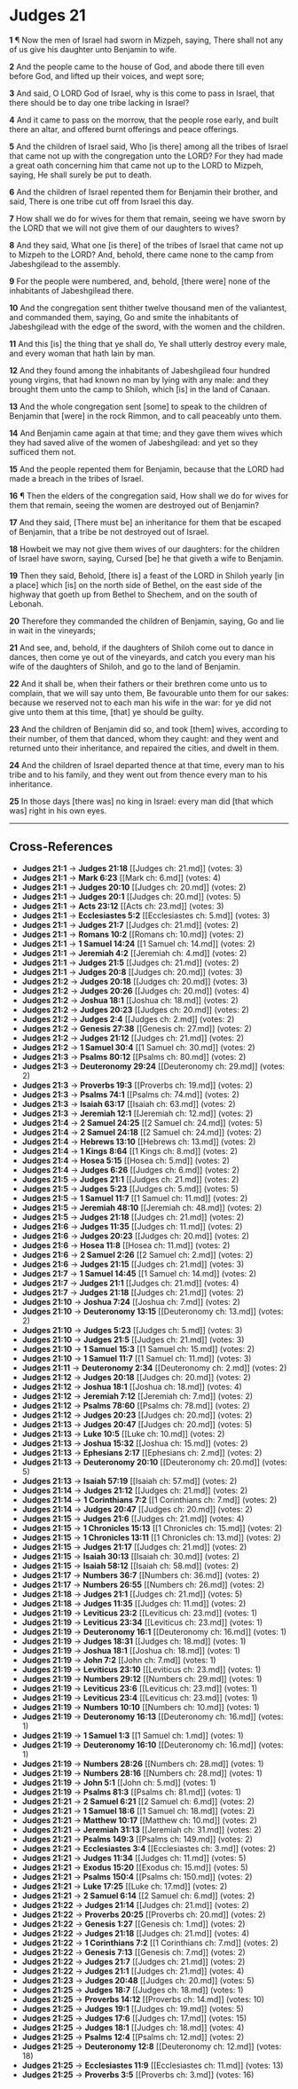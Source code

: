 # Judges 21

**1** ¶ Now the men of Israel had sworn in Mizpeh, saying, There shall not any of us give his daughter unto Benjamin to wife.

**2** And the people came to the house of God, and abode there till even before God, and lifted up their voices, and wept sore;

**3** And said, O LORD God of Israel, why is this come to pass in Israel, that there should be to day one tribe lacking in Israel?

**4** And it came to pass on the morrow, that the people rose early, and built there an altar, and offered burnt offerings and peace offerings.

**5** And the children of Israel said, Who [is there] among all the tribes of Israel that came not up with the congregation unto the LORD? For they had made a great oath concerning him that came not up to the LORD to Mizpeh, saying, He shall surely be put to death.

**6** And the children of Israel repented them for Benjamin their brother, and said, There is one tribe cut off from Israel this day.

**7** How shall we do for wives for them that remain, seeing we have sworn by the LORD that we will not give them of our daughters to wives?

**8** And they said, What one [is there] of the tribes of Israel that came not up to Mizpeh to the LORD? And, behold, there came none to the camp from Jabeshgilead to the assembly.

**9** For the people were numbered, and, behold, [there were] none of the inhabitants of Jabeshgilead there.

**10** And the congregation sent thither twelve thousand men of the valiantest, and commanded them, saying, Go and smite the inhabitants of Jabeshgilead with the edge of the sword, with the women and the children.

**11** And this [is] the thing that ye shall do, Ye shall utterly destroy every male, and every woman that hath lain by man.

**12** And they found among the inhabitants of Jabeshgilead four hundred young virgins, that had known no man by lying with any male: and they brought them unto the camp to Shiloh, which [is] in the land of Canaan.

**13** And the whole congregation sent [some] to speak to the children of Benjamin that [were] in the rock Rimmon, and to call peaceably unto them.

**14** And Benjamin came again at that time; and they gave them wives which they had saved alive of the women of Jabeshgilead: and yet so they sufficed them not.

**15** And the people repented them for Benjamin, because that the LORD had made a breach in the tribes of Israel.

**16** ¶ Then the elders of the congregation said, How shall we do for wives for them that remain, seeing the women are destroyed out of Benjamin?

**17** And they said, [There must be] an inheritance for them that be escaped of Benjamin, that a tribe be not destroyed out of Israel.

**18** Howbeit we may not give them wives of our daughters: for the children of Israel have sworn, saying, Cursed [be] he that giveth a wife to Benjamin.

**19** Then they said, Behold, [there is] a feast of the LORD in Shiloh yearly [in a place] which [is] on the north side of Bethel, on the east side of the highway that goeth up from Bethel to Shechem, and on the south of Lebonah.

**20** Therefore they commanded the children of Benjamin, saying, Go and lie in wait in the vineyards;

**21** And see, and, behold, if the daughters of Shiloh come out to dance in dances, then come ye out of the vineyards, and catch you every man his wife of the daughters of Shiloh, and go to the land of Benjamin.

**22** And it shall be, when their fathers or their brethren come unto us to complain, that we will say unto them, Be favourable unto them for our sakes: because we reserved not to each man his wife in the war: for ye did not give unto them at this time, [that] ye should be guilty.

**23** And the children of Benjamin did so, and took [them] wives, according to their number, of them that danced, whom they caught: and they went and returned unto their inheritance, and repaired the cities, and dwelt in them.

**24** And the children of Israel departed thence at that time, every man to his tribe and to his family, and they went out from thence every man to his inheritance.

**25** In those days [there was] no king in Israel: every man did [that which was] right in his own eyes.

---

## Cross-References

- **Judges 21:1** → **Judges 21:18** [[Judges ch: 21.md]] (votes: 3)
- **Judges 21:1** → **Mark 6:23** [[Mark ch: 6.md]] (votes: 4)
- **Judges 21:1** → **Judges 20:10** [[Judges ch: 20.md]] (votes: 2)
- **Judges 21:1** → **Judges 20:1** [[Judges ch: 20.md]] (votes: 5)
- **Judges 21:1** → **Acts 23:12** [[Acts ch: 23.md]] (votes: 3)
- **Judges 21:1** → **Ecclesiastes 5:2** [[Ecclesiastes ch: 5.md]] (votes: 3)
- **Judges 21:1** → **Judges 21:7** [[Judges ch: 21.md]] (votes: 2)
- **Judges 21:1** → **Romans 10:2** [[Romans ch: 10.md]] (votes: 2)
- **Judges 21:1** → **1 Samuel 14:24** [[1 Samuel ch: 14.md]] (votes: 2)
- **Judges 21:1** → **Jeremiah 4:2** [[Jeremiah ch: 4.md]] (votes: 2)
- **Judges 21:1** → **Judges 21:5** [[Judges ch: 21.md]] (votes: 2)
- **Judges 21:1** → **Judges 20:8** [[Judges ch: 20.md]] (votes: 3)
- **Judges 21:2** → **Judges 20:18** [[Judges ch: 20.md]] (votes: 3)
- **Judges 21:2** → **Judges 20:26** [[Judges ch: 20.md]] (votes: 4)
- **Judges 21:2** → **Joshua 18:1** [[Joshua ch: 18.md]] (votes: 2)
- **Judges 21:2** → **Judges 20:23** [[Judges ch: 20.md]] (votes: 2)
- **Judges 21:2** → **Judges 2:4** [[Judges ch: 2.md]] (votes: 2)
- **Judges 21:2** → **Genesis 27:38** [[Genesis ch: 27.md]] (votes: 2)
- **Judges 21:2** → **Judges 21:12** [[Judges ch: 21.md]] (votes: 2)
- **Judges 21:2** → **1 Samuel 30:4** [[1 Samuel ch: 30.md]] (votes: 2)
- **Judges 21:3** → **Psalms 80:12** [[Psalms ch: 80.md]] (votes: 2)
- **Judges 21:3** → **Deuteronomy 29:24** [[Deuteronomy ch: 29.md]] (votes: 2)
- **Judges 21:3** → **Proverbs 19:3** [[Proverbs ch: 19.md]] (votes: 2)
- **Judges 21:3** → **Psalms 74:1** [[Psalms ch: 74.md]] (votes: 2)
- **Judges 21:3** → **Isaiah 63:17** [[Isaiah ch: 63.md]] (votes: 2)
- **Judges 21:3** → **Jeremiah 12:1** [[Jeremiah ch: 12.md]] (votes: 2)
- **Judges 21:4** → **2 Samuel 24:25** [[2 Samuel ch: 24.md]] (votes: 5)
- **Judges 21:4** → **2 Samuel 24:18** [[2 Samuel ch: 24.md]] (votes: 2)
- **Judges 21:4** → **Hebrews 13:10** [[Hebrews ch: 13.md]] (votes: 2)
- **Judges 21:4** → **1 Kings 8:64** [[1 Kings ch: 8.md]] (votes: 2)
- **Judges 21:4** → **Hosea 5:15** [[Hosea ch: 5.md]] (votes: 2)
- **Judges 21:4** → **Judges 6:26** [[Judges ch: 6.md]] (votes: 2)
- **Judges 21:5** → **Judges 21:1** [[Judges ch: 21.md]] (votes: 2)
- **Judges 21:5** → **Judges 5:23** [[Judges ch: 5.md]] (votes: 5)
- **Judges 21:5** → **1 Samuel 11:7** [[1 Samuel ch: 11.md]] (votes: 2)
- **Judges 21:5** → **Jeremiah 48:10** [[Jeremiah ch: 48.md]] (votes: 2)
- **Judges 21:5** → **Judges 21:18** [[Judges ch: 21.md]] (votes: 2)
- **Judges 21:6** → **Judges 11:35** [[Judges ch: 11.md]] (votes: 2)
- **Judges 21:6** → **Judges 20:23** [[Judges ch: 20.md]] (votes: 2)
- **Judges 21:6** → **Hosea 11:8** [[Hosea ch: 11.md]] (votes: 2)
- **Judges 21:6** → **2 Samuel 2:26** [[2 Samuel ch: 2.md]] (votes: 2)
- **Judges 21:6** → **Judges 21:15** [[Judges ch: 21.md]] (votes: 3)
- **Judges 21:7** → **1 Samuel 14:45** [[1 Samuel ch: 14.md]] (votes: 2)
- **Judges 21:7** → **Judges 21:1** [[Judges ch: 21.md]] (votes: 4)
- **Judges 21:7** → **Judges 21:18** [[Judges ch: 21.md]] (votes: 2)
- **Judges 21:10** → **Joshua 7:24** [[Joshua ch: 7.md]] (votes: 2)
- **Judges 21:10** → **Deuteronomy 13:15** [[Deuteronomy ch: 13.md]] (votes: 2)
- **Judges 21:10** → **Judges 5:23** [[Judges ch: 5.md]] (votes: 3)
- **Judges 21:10** → **Judges 21:5** [[Judges ch: 21.md]] (votes: 3)
- **Judges 21:10** → **1 Samuel 15:3** [[1 Samuel ch: 15.md]] (votes: 2)
- **Judges 21:10** → **1 Samuel 11:7** [[1 Samuel ch: 11.md]] (votes: 3)
- **Judges 21:11** → **Deuteronomy 2:34** [[Deuteronomy ch: 2.md]] (votes: 2)
- **Judges 21:12** → **Judges 20:18** [[Judges ch: 20.md]] (votes: 2)
- **Judges 21:12** → **Joshua 18:1** [[Joshua ch: 18.md]] (votes: 4)
- **Judges 21:12** → **Jeremiah 7:12** [[Jeremiah ch: 7.md]] (votes: 2)
- **Judges 21:12** → **Psalms 78:60** [[Psalms ch: 78.md]] (votes: 2)
- **Judges 21:12** → **Judges 20:23** [[Judges ch: 20.md]] (votes: 2)
- **Judges 21:13** → **Judges 20:47** [[Judges ch: 20.md]] (votes: 5)
- **Judges 21:13** → **Luke 10:5** [[Luke ch: 10.md]] (votes: 2)
- **Judges 21:13** → **Joshua 15:32** [[Joshua ch: 15.md]] (votes: 2)
- **Judges 21:13** → **Ephesians 2:17** [[Ephesians ch: 2.md]] (votes: 2)
- **Judges 21:13** → **Deuteronomy 20:10** [[Deuteronomy ch: 20.md]] (votes: 5)
- **Judges 21:13** → **Isaiah 57:19** [[Isaiah ch: 57.md]] (votes: 2)
- **Judges 21:14** → **Judges 21:12** [[Judges ch: 21.md]] (votes: 2)
- **Judges 21:14** → **1 Corinthians 7:2** [[1 Corinthians ch: 7.md]] (votes: 2)
- **Judges 21:14** → **Judges 20:47** [[Judges ch: 20.md]] (votes: 2)
- **Judges 21:15** → **Judges 21:6** [[Judges ch: 21.md]] (votes: 4)
- **Judges 21:15** → **1 Chronicles 15:13** [[1 Chronicles ch: 15.md]] (votes: 2)
- **Judges 21:15** → **1 Chronicles 13:11** [[1 Chronicles ch: 13.md]] (votes: 2)
- **Judges 21:15** → **Judges 21:17** [[Judges ch: 21.md]] (votes: 2)
- **Judges 21:15** → **Isaiah 30:13** [[Isaiah ch: 30.md]] (votes: 2)
- **Judges 21:15** → **Isaiah 58:12** [[Isaiah ch: 58.md]] (votes: 2)
- **Judges 21:17** → **Numbers 36:7** [[Numbers ch: 36.md]] (votes: 2)
- **Judges 21:17** → **Numbers 26:55** [[Numbers ch: 26.md]] (votes: 2)
- **Judges 21:18** → **Judges 21:1** [[Judges ch: 21.md]] (votes: 5)
- **Judges 21:18** → **Judges 11:35** [[Judges ch: 11.md]] (votes: 2)
- **Judges 21:19** → **Leviticus 23:2** [[Leviticus ch: 23.md]] (votes: 1)
- **Judges 21:19** → **Leviticus 23:34** [[Leviticus ch: 23.md]] (votes: 1)
- **Judges 21:19** → **Deuteronomy 16:1** [[Deuteronomy ch: 16.md]] (votes: 1)
- **Judges 21:19** → **Judges 18:31** [[Judges ch: 18.md]] (votes: 1)
- **Judges 21:19** → **Joshua 18:1** [[Joshua ch: 18.md]] (votes: 1)
- **Judges 21:19** → **John 7:2** [[John ch: 7.md]] (votes: 1)
- **Judges 21:19** → **Leviticus 23:10** [[Leviticus ch: 23.md]] (votes: 1)
- **Judges 21:19** → **Numbers 29:12** [[Numbers ch: 29.md]] (votes: 1)
- **Judges 21:19** → **Leviticus 23:6** [[Leviticus ch: 23.md]] (votes: 1)
- **Judges 21:19** → **Leviticus 23:4** [[Leviticus ch: 23.md]] (votes: 1)
- **Judges 21:19** → **Numbers 10:10** [[Numbers ch: 10.md]] (votes: 1)
- **Judges 21:19** → **Deuteronomy 16:13** [[Deuteronomy ch: 16.md]] (votes: 1)
- **Judges 21:19** → **1 Samuel 1:3** [[1 Samuel ch: 1.md]] (votes: 1)
- **Judges 21:19** → **Deuteronomy 16:10** [[Deuteronomy ch: 16.md]] (votes: 1)
- **Judges 21:19** → **Numbers 28:26** [[Numbers ch: 28.md]] (votes: 1)
- **Judges 21:19** → **Numbers 28:16** [[Numbers ch: 28.md]] (votes: 1)
- **Judges 21:19** → **John 5:1** [[John ch: 5.md]] (votes: 1)
- **Judges 21:19** → **Psalms 81:3** [[Psalms ch: 81.md]] (votes: 1)
- **Judges 21:21** → **2 Samuel 6:21** [[2 Samuel ch: 6.md]] (votes: 2)
- **Judges 21:21** → **1 Samuel 18:6** [[1 Samuel ch: 18.md]] (votes: 2)
- **Judges 21:21** → **Matthew 10:17** [[Matthew ch: 10.md]] (votes: 2)
- **Judges 21:21** → **Jeremiah 31:13** [[Jeremiah ch: 31.md]] (votes: 2)
- **Judges 21:21** → **Psalms 149:3** [[Psalms ch: 149.md]] (votes: 2)
- **Judges 21:21** → **Ecclesiastes 3:4** [[Ecclesiastes ch: 3.md]] (votes: 2)
- **Judges 21:21** → **Judges 11:34** [[Judges ch: 11.md]] (votes: 5)
- **Judges 21:21** → **Exodus 15:20** [[Exodus ch: 15.md]] (votes: 5)
- **Judges 21:21** → **Psalms 150:4** [[Psalms ch: 150.md]] (votes: 2)
- **Judges 21:21** → **Luke 17:25** [[Luke ch: 17.md]] (votes: 2)
- **Judges 21:21** → **2 Samuel 6:14** [[2 Samuel ch: 6.md]] (votes: 2)
- **Judges 21:22** → **Judges 21:14** [[Judges ch: 21.md]] (votes: 2)
- **Judges 21:22** → **Proverbs 20:25** [[Proverbs ch: 20.md]] (votes: 2)
- **Judges 21:22** → **Genesis 1:27** [[Genesis ch: 1.md]] (votes: 2)
- **Judges 21:22** → **Judges 21:18** [[Judges ch: 21.md]] (votes: 4)
- **Judges 21:22** → **1 Corinthians 7:2** [[1 Corinthians ch: 7.md]] (votes: 2)
- **Judges 21:22** → **Genesis 7:13** [[Genesis ch: 7.md]] (votes: 2)
- **Judges 21:22** → **Judges 21:7** [[Judges ch: 21.md]] (votes: 2)
- **Judges 21:22** → **Judges 21:1** [[Judges ch: 21.md]] (votes: 4)
- **Judges 21:23** → **Judges 20:48** [[Judges ch: 20.md]] (votes: 5)
- **Judges 21:25** → **Judges 18:7** [[Judges ch: 18.md]] (votes: 1)
- **Judges 21:25** → **Proverbs 14:12** [[Proverbs ch: 14.md]] (votes: 10)
- **Judges 21:25** → **Judges 19:1** [[Judges ch: 19.md]] (votes: 5)
- **Judges 21:25** → **Judges 17:6** [[Judges ch: 17.md]] (votes: 15)
- **Judges 21:25** → **Judges 18:1** [[Judges ch: 18.md]] (votes: 4)
- **Judges 21:25** → **Psalms 12:4** [[Psalms ch: 12.md]] (votes: 2)
- **Judges 21:25** → **Deuteronomy 12:8** [[Deuteronomy ch: 12.md]] (votes: 18)
- **Judges 21:25** → **Ecclesiastes 11:9** [[Ecclesiastes ch: 11.md]] (votes: 13)
- **Judges 21:25** → **Proverbs 3:5** [[Proverbs ch: 3.md]] (votes: 16)
